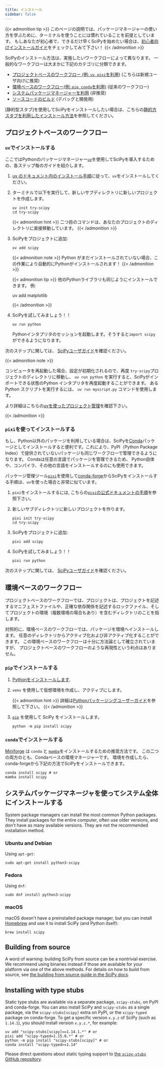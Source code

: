 ```yaml
---
title: インストール
sidebar: false
---
```


{{< admonition tip >}}
このページの説明では、パッケージマネージャーの使い方を学ぶために、ターミナルを使うことには慣れていることを前提としています。 もしあなたが初心者で、できるだけ早くSciPyを始めたい場合は、[初心者向けインストールガイド](./beginner-install.md)をチェックしてみて下さい！
{{< /admonition >}}

SciPyのインストール方法は、実施したいワークフローによって異なります。
一般的なワークフローは大まかに下記のカテゴリに分類できます。

- [プロジェクトベースのワークフロー (例: `uv`, `pixi`を利用)](#project-based) (こちらは新規ユーザ向けに推奨)
- [環境ベースのワークフロー(例: `pip`, `conda`を利用)](#environment-based) (従来のワークフロー)
- [システムパッケージマネージャーを利用](#system-package-managers) (非推奨)
- [ソースコードのビルド](#building-from-source) (デバッグと開発用)

\[静的型スタブ]を使用してSciPyをインストールしたい場合は、こちらの[静的方スタブを利用したインストール方法](#type-stubs)を参照してください。

[static type stubs]: https://typing.readthedocs.io/en/latest/guides/libraries.html

<a name="project-based"></a>

## プロジェクトベースのワークフロー

### `uv`でインストールする

ここではPythonのパッケージマネージャー[`uv`]を使用してSciPyを導入するための、各ステップ毎のガイドを紹介します。

[`uv`]: https://docs.astral.sh/uv/

<!-- prettier-ignore-start -->

1. [uv のドキュメント内のインストール手順][install-uv]に従って、`uv`をインストールしてください。

[install-uv]: https://docs.astral.sh/uv/getting-started/installation/

2. ターミナルで以下を実行して、新しいサブディレクトリに新しいプロジェクトを作成します。

   ```
   uv init try-scipy
   cd try-scipy
   ```

   {{< admonition hint >}}
   二つ目のコマンドは、あなたのプロジェクトのディレクトリに直接移動しています。
   {{< /admonition >}}

3. SciPyをプロジェクトに追加:

   ```
   uv add scipy
   ```

   {{< admonition note >}}
   Python がまだインストールされていない場合、この作業により自動的にPythonがインストールされます！
   {{< /admonition >}}

   {{< admonition tip >}}
   他のPythonライブラリも同じようにインストールできます。
   例:

   uv add matplotlib

   {{< /admonition >}}

4. SciPyを試してみましょう！！

   ```
   uv run python
   ```

   Pythonインタプリタのセッションを起動します。そうすると`import scipy`ができるようになります。

<!-- prettier-ignore-end -->

次のステップに関しては、 [SciPyユーザガイド][scipy-user-guide]を確認ください。

[scipy-user-guide]: https://docs.scipy.org/doc/scipy/tutorial/

{{< admonition note >}}

コンピュータを再起動した場合、設定が初期化されるので、再度 `try-scipy`プロジェクトのディレクトリに移動し、 `uv run python` を実行すると、SciPyがインポートできる状態のPython インタプリタを再度起動することができます。
あるPython スクリプトを実行するには、 `uv run myscript.py` コマンドを使用します。

より詳細はこちらの[uvを使ったプロジェクト管理][uv-projects]を確認下さい。

[uv-projects]: https://docs.astral.sh/uv/guides/projects/

{{< /admonition >}}

### `pixi`を使ってインストールする

もし、Python以外のパッケージを利用している場合は、SciPyを[Conda]パッケージとしてインストールすると便利です。これにより、PyPI（Python Package Index）で提供されていないパッケージも同じワークフローで管理できるようになります。
Condaは任意の言語でパッケージを管理できるため、
Python自体や、コンパイラ、その他の言語をインストールするのにも使用できます。

[Conda]: https://docs.conda.io/projects/conda/en/latest/index.html

パッケージ管理ツール[`pixi`]を使用して[conda-forge]からSciPyをインストールする手順は、`uv`を使った場合と非常に似ています。

[conda-forge]: https://conda-forge.org/
[`pixi`]: https://pixi.sh/latest/

1. `pixi`をインストールするには, こちらの[`pixi`の公式ドキュメントの手順][install-pixi]を参照下さい。

[install-pixi]: https://pixi.sh/latest/

2. 新しいサブディレクトリに新しいプロジェクトを作ります。

   ```
   pixi init try-scipy
   cd try-scipy
   ```

3. SciPyをプロジェクトに追加:

   ```
   pixi add scipy
   ```

4. SciPyを試してみましょう！！

   ```
   pixi run python
   ```

次のステップに関しては、 [SciPyユーザガイド][scipy-user-guide]を確認ください。

<a name="environment-based"></a>

## 環境ベースのワークフロー

プロジェクトベースのワークフローでは、プロジェクトは、プロジェクトを記述するマニフェストファイルや、正確な依存関係を記述するロックファイル、そしてプロジェクトの環境（複数環境の場合もあり）を含むディレクトリのことを指します。

対照的に、環境ベースのワークフローでは、パッケージを環境へインストールします。
任意のディレクトリからアクティブ化および非アクティブ化することができます。
この環境ベースのワークフローは十分に方法論として確立されていますが、
プロジェクトベースのワークフローのような再現性という利点はありません。

### `pip`でインストールする

<!-- prettier-ignore-start -->

1. [Pythonをインストールします](https://www.python.org/downloads/).

2. `venv` を使用して仮想環境を作成し、アクティブにします。

   {{< admonition hint >}}
   詳細は[Pythonパッケージングユーザーガイド](https://packaging.python.org/en/latest/tutorials/installing-packages/#creating-virtual-environments)を参照して下さい。
   {{< /admonition >}}

3. [`pip`] を使用して SciPy をインストールします。

   ```
   python -m pip install scipy
   ```

<!-- prettier-ignore-end -->

[`pip`]: https://pip.pypa.io/en/stable/getting-started/

### `conda`でインストールする

[Miniforge] は `conda` と [`mamba`]をインストールするための推奨方法です。
この二つの両方のとも、Condaベースの環境マネージャーです。
環境を作成したら、conda-forgeから下記の方法でSciPyをインストールできます。

```
conda install scipy # or
mamba install scipy
```

[Miniforge]: https://conda-forge.org/download/
[`mamba`]: https://mamba.readthedocs.io/en/latest/

<a name="system-package-managers"></a>

## システムパッケージマネージャを使ってシステム全体にインストールする

System package managers can install the most common Python packages.
They install packages for the entire computer, often use older versions,
and don't have as many available versions. They are not the recommended
installation method.

### Ubuntu and Debian

Using `apt-get`:

```
sudo apt-get install python3-scipy
```

### Fedora

Using `dnf`:

```
sudo dnf install python3-scipy
```

### macOS

macOS doesn't have a preinstalled package manager, but you can install
[Homebrew](https://brew.sh/) and use it to install SciPy (and Python itself):

```
brew install scipy
```

<a name="building-from-source"></a>

## Building from source

A word of warning: building SciPy from source can be a nontrivial exercise. We
recommend using binaries instead if those are available for your platform
via one of the above methods.
For details on how to build from source, see
[the building from source guide in the SciPy docs][building-docs].

[building-docs]: https://scipy.github.io/devdocs/building/index.html

<a name="type-stubs"></a>

## Installing with type stubs

Static type stubs are available via a separate package, `scipy-stubs`, on
PyPI and conda-forge.
You can also install SciPy and `scipy-stubs` as a single package,
via the `scipy-stubs[scipy]` extra on PyPI, or the `scipy-typed`
package on conda-forge.
To get a specific version `x.y.z` of SciPy (such as `1.14.1`),
you should install version `x.y.z.*`, for example:

```
uv add "scipy-stubs[scipy]==1.14.1.*" # or
pixi add "scipy-typed=1.15.0.*" # or
python -m pip install "scipy-stubs[scipy]" # or
conda install "scipy-typed>=1.14"
```

Please direct questions about static typing support to
[the `scipy-stubs` GitHub repository](https://github.com/jorenham/scipy-stubs).
